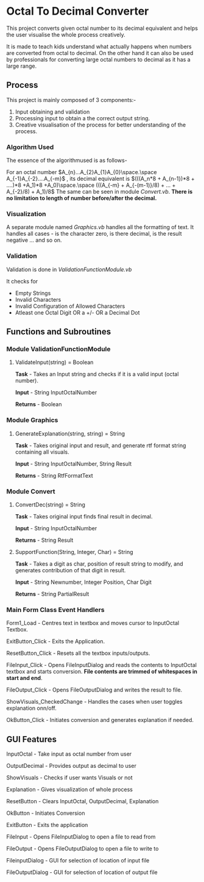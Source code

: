 # Octal To Decimal Converter

This project converts given octal number to its decimal equivalent and helps the user visualise the whole process creatively.

It is made to teach kids understand what actually happens when numbers are converted from octal to decimal. On the other hand it can also be used by professionals for converting large octal numbers to decimal as it has a large range.

## Process

This project is mainly composed of 3 components:-

1. Input obtaining and validation
2. Processing input to obtain a the correct output string.
3. Creative visualisation of the process for better understanding of the process.

### Algorithm Used

The essence of the algorithmused is as follows-

For an octal number $A_{n}...A_{2}A_{1}A_{0}\space.\space A_{-1}A_{-2}....A_{-m}$ , its decimal equivalent is $(((A_n*8 + A_{n-1})*8 + ....)*8 +A_1)*8 +A_0)\space.\space (((A_{-m} + A_{-(m-1)}/8) + ... + A_{-2}/8) + A_1)/8$
The same can be seen in module *Convert.vb*. **There is no limitation to length of number before/after the decimal.**

### Visualization

A separate module named *Graphics.vb* handles all the formatting of text. It handles all cases - is the character zero, is there decimal, is the result negative ... and so on.

### Validation

Validation is done in *ValidationFunctionModule.vb*

It checks for

- Empty Strings
- Invalid Characters
- Invalid Configuration of Allowed Characters
- Atleast one Octal Digit OR a +/- OR a Decimal Dot

## Functions and Subroutines

### Module ValidationFunctionModule

1. ValidateInput(string) = Boolean

    **Task** - Takes an Input string and checks if it is a valid input (octal number).

    **Input** - String InputOctalNumber

    **Returns** - Boolean

### Module Graphics

1. GenerateExplanation(string, string) = String

    **Task** - Takes original input and result, and generate rtf format string containing all visuals.

    **Input** - String InputOctalNumber, String Result

    **Returns** - String RtfFormatText

### Module Convert

1. ConvertDec(string) = String

    **Task** - Takes original input finds final result in decimal.

    **Input** - String InputOctalNumber

    **Returns** - String Result

2. SupportFunction(String, Integer, Char) = String

    **Task** - Takes a digit as char, position of result string to modify, and generates contribution of that digit in result.

    **Input** - String Newnumber, Integer Position, Char Digit

    **Returns** - String PartialResult

### Main Form Class Event Handlers

Form1_Load - Centres text in textbox and moves cursor to InputOctal Textbox.

ExitButton_Click - Exits the Application.

ResetButton_Click - Resets all the textbox inputs/outputs.

FileInput_Click - Opens FileInputDialog and reads the contents to InputOctal textbox and starts conversion.
**File contents are trimmed of whitespaces in start and end**.

FileOutput_Click - Opens FileOutputDialog and writes the result to file.

ShowVisuals_CheckedChange - Handles the cases when user toggles explanation onn/off.

OkButton_Click - Initiates conversion and generates explanation if needed.

## GUI Features

InputOctal - Take input as octal number from user

OutputDecimal - Provides output as decimal to user

ShowVisuals - Checks if user wants Visuals or not

Explanation - Gives visualization of whole process

ResetButton - Clears InputOctal, OutputDecimal, Explanation

OkButton - Initiates Conversion

ExitButton - Exits the application

FileInput - Opens FileInputDialog to open a file to read from

FileOutput - Opens FileOutputDialog to open a file to write to

FileinputDialog - GUI for selection of location of input file

FileOutputDialog - GUI for selection of location of output file
